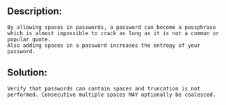 ## Description:

	By allowing spaces in passwords, a password can become a passphrase which is almost impossible to crack as long as it is not a common or popular quote.
	Also adding spaces in a password increases the entropy of your password.

## Solution:
	
	Verify that passwords can contain spaces and truncation is not performed. Consecutive multiple spaces MAY optionally be coalesced.

